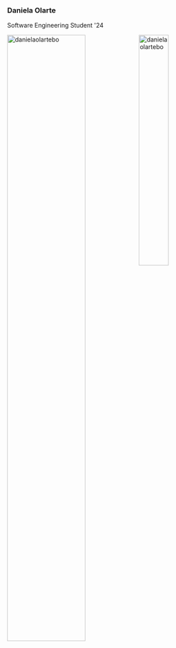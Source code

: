 ### Daniela Olarte
Software Engineering Student '24

<img align="left" src="https://github-readme-stats.vercel.app/api?username=danielaolartebo&show_icons=true&theme=react&include_all_commits=true&locale=en" alt="danielaolartebo" width="60%">

<img src="https://github-readme-stats.vercel.app/api/top-langs?username=danielaolartebo&show_icons=true&theme=react&include_all_commits=true&locale=en&layout=compact" alt="danielaolartebo" width="37%">
